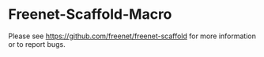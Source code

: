 # Freenet-Scaffold-Macro

Please see https://github.com/freenet/freenet-scaffold for more information or to report
bugs.
